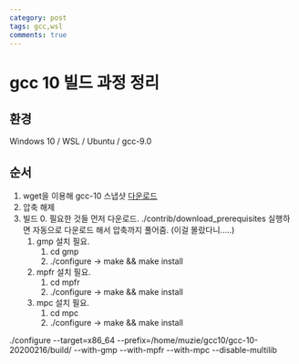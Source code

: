 ```yaml
---
category: post
tags: gcc,wsl
comments: true
---
```

# gcc 10 빌드 과정 정리

## 환경

Windows 10 / WSL / Ubuntu / gcc-9.0

## 순서

1. wget을 이용해 gcc-10 스냅샷 [다운로드](http://ftp.tsukuba.wide.ad.jp/software/gcc/snapshots/10-20200216/gcc-10-20200216.tar.xz)
2. 압축 해제
3. 빌드
    0. 필요한 것들 먼저 다운로드.
       ./contrib/download_prerequisites 실행하면 자동으로 다운로드 해서 압축까지 풀어줌. (이걸 몰랐다니.....)
    1. gmp 설치 필요.
        1. cd gmp
        2. ./configure -> make && make install
    2. mpfr 설치 필요.
        1. cd mpfr
        2. ./configure -> make && make install
    3. mpc 설치 필요. 
        1. cd mpc
        2. ./configure -> make && make install
        
./configure --target=x86_64 --prefix=/home/muzie/gcc10/gcc-10-20200216/build/ --with-gmp --with-mpfr --with-mpc --disable-multilib
